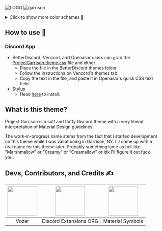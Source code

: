 ![LOGO](https://user-images.githubusercontent.com/76500838/205428483-2017a555-5154-4c03-8246-23772f8a1a0a.png)
![garrison](https://user-images.githubusercontent.com/76500838/205457499-4650ba4f-3420-4c52-b4c6-13b709f38688.png)



<details>
<summary>Click to show more color schemes 🎨</summary>

## Tan
![image](https://user-images.githubusercontent.com/76500838/205454527-57a32aca-fed0-47d8-8ad1-37df745fb1cc.png)

## Newspaper
![image](https://user-images.githubusercontent.com/76500838/205516297-2230a211-9a46-42ae-a078-16a220780ed7.png)

## Turquoise
![image](https://user-images.githubusercontent.com/76500838/205454849-0cf7bbbd-3f58-4d0e-a60f-da2d75584a92.png)

## Pink
![image](https://user-images.githubusercontent.com/76500838/205454611-ffa55a34-05af-4c0f-9193-a926678ef8a4.png)

## Tokyo Night
![image](https://user-images.githubusercontent.com/76500838/205454490-0a654393-dfa7-42c6-b997-b2c8084c045c.png)

## ThinkPad 
![image](https://user-images.githubusercontent.com/76500838/205515935-eef67991-5bb3-497c-bb90-8b2dd96aad15.png)

## OLED
![kCi8sKg7M2](https://user-images.githubusercontent.com/76500838/205515149-de37e945-77fb-4dc1-beca-c5b45056a006.png)

</details>

## How to use 📖

### Discord App

* BetterDiscord, Vencord, and Openasar users can grab the [ProjectGarrison.theme.css](https://raw.githubusercontent.com/SlippingGittys-Discord-Themes/ProjectGarrison/main/ProjectGarrison.theme.css) file and either
  * Place the file in the BetterDiscord themes folder
  * Follow the instructions on Vencord's themes tab
  * Copy the text in the file, and paste it in Openasar's quick CSS text field
* Stylus
  * Head [here](https://github.com/SlippingGittys-Discord-Themes/ProjectGarrison/raw/main/projectgarrison.user.css) to install.

## What is this theme? 
Project Garrison is a soft and fluffy Discord theme with a very liberal interpretation of Material Design guidelines.

The work-in-progress name stems from the fact that I started development on this theme while I was vacationing in Garrison, NY. I'll come up with a real name for this theme later. Probably something lame as hell like "Marshmallow" or  "Creamy" or "Creamallow" or idk I'll figure it out fuck you. 

## Devs, Contributors, and Credits ✍️
| <a href="https://github.com/SlippingGitty" target="_blank"> <img src="https://avatars.githubusercontent.com/u/76500838?s=460&u=109f1c2012f3e452251391807262ed098f45ec94&v=4" alt="" width="96px" height="96px"> </a> | <a href="https://github.com/discord-extensions" target="_blank"> <img src="https://avatars.githubusercontent.com/u/103222215?s=200&v=4" alt="" width="96px" height="96px"> </a> | <a href="https://m3.material.io/styles/icons/overview" target="_blank"> <img src="https://cdn-icons-png.flaticon.com/512/2991/2991148.png" alt="" width="96px" height="96px"> </a> |
|:-:|:-:|:-:|
| Vozer | Discord Extensions ORG | Material Symbols |



